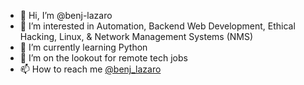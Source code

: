 - 👋 Hi, I’m @benj-lazaro
- 👀 I’m interested in Automation, Backend Web Development, Ethical Hacking, Linux, & Network Management Systems (NMS)
- 🌱 I’m currently learning Python
- 💞️ I’m on the lookout for remote tech jobs 
- 📫 How to reach me <a href="https://twitter.com/benj_lazaro">@benj_lazaro</a>

<!---
benj-lazaro/benj-lazaro is a ✨ special ✨ repository because its `README.md` (this file) appears on your GitHub profile.
You can click the Preview link to take a look at your changes.
--->
